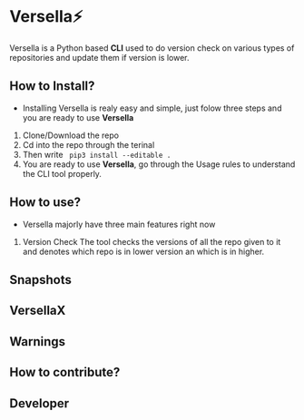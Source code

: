 # Versella⚡️
Versella is a Python based **CLI** used to do version check on various types of repositories and update them if version is lower.

## How to Install?
* Installing Versella is realy easy and simple, just folow three steps and you are ready to use **Versella**
1. Clone/Download the repo
2. Cd into the repo through the terinal
3. Then write ``` pip3 install --editable .```
4. You are ready to use **Versella**, go through the Usage rules to understand the CLI tool properly.

## How to use?
* Versella majorly have three main features right now

1. Version Check
The tool checks the versions of all the repo given to it and denotes which repo is in lower version an which is in higher.


## Snapshots
## VersellaX
## Warnings
## How to contribute?
## Developer
